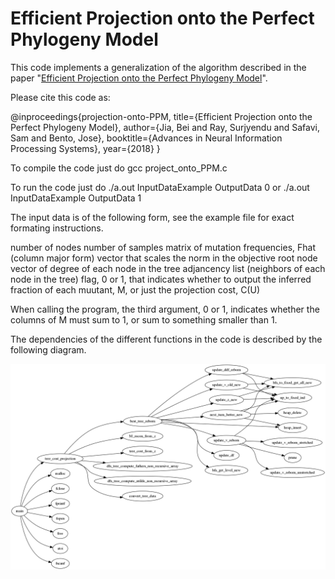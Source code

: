 # Efficient Projection onto the Perfect Phylogeny Model


This code implements a generalization of the algorithm described in the paper "[Efficient Projection onto the Perfect Phylogeny Model](https://arxiv.org/pdf/1811.01129.pdf)".

Please cite this code as:

@inproceedings{projection-onto-PPM,
  title={Efficient Projection onto the Perfect Phylogeny Model},
  author={Jia, Bei and Ray, Surjyendu  and Safavi, Sam and Bento, Jose},
  booktitle={Advances in Neural Information Processing Systems},
  year={2018}
}

To compile the code just do gcc project_onto_PPM.c 

To run the code just do ./a.out InputDataExample OutputData 0     or   ./a.out InputDataExample OutputData 1

The input data is of the following form, see the example file for exact formating instructions.

number of nodes     number of samples
matrix of mutation frequencies, Fhat (column major form)
vector that scales the norm in the objective
root node
vector of degree of each node in the tree
adjancency list (neighbors of each node in the tree)
flag, 0 or 1, that indicates whether to output the inferred fraction of each muutant, M, or just the projection cost, C(U)

When calling the program, the third argument, 0 or 1, indicates whether the columns of M must sum to 1, or sum to something smaller than 1.

The dependencies of the different functions in the code is described by the following diagram.

![alt text](https://raw.githubusercontent.com/bentoayr/Efficient-Projection-onto-the-Perfect-Phylogeny-Model/master/pic/cflow0.png)
